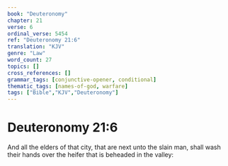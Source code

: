```yaml
---
book: "Deuteronomy"
chapter: 21
verse: 6
ordinal_verse: 5454
ref: "Deuteronomy 21:6"
translation: "KJV"
genre: "Law"
word_count: 27
topics: []
cross_references: []
grammar_tags: [conjunctive-opener, conditional]
thematic_tags: [names-of-god, warfare]
tags: ["Bible","KJV","Deuteronomy"]
---
```


# Deuteronomy 21:6

And all the elders of that city, that are next unto the slain man, shall wash their hands over the heifer that is beheaded in the valley:
